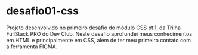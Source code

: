 # desafio01-css
Projeto desenvolvido no primeiro desafio do módulo CSS pt.1, da Trilha FullStack PRO do Dev Club. Neste desafio aprofundei meus conhecimentos em HTML e principalmente em CSS, além de ter meu primeiro contato com a ferramenta FIGMA.
